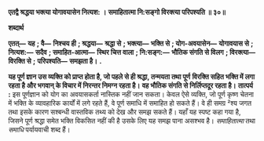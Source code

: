 **एतद्वै श्रद्धया भक्त्या योगावयासेन नित्यश: ।** **समाहितात्मा नि:सङ्गो विरक्त्या परिपश्यति ॥ ३०॥** 

**शब्दार्थ** 

**एतत्—** **यह** **; वै—** **निश्चय ही** **; श्रद्धया—** **श्रद्धा से** **; भक्त्या—** **भक्ति से** **; योग-अवयासेन—** **योगावयास से** **; नित्यश:—** **सदैव** **; समाहित-आत्मा—** **स्थिर चित्त वाला** **; नि:सङ्ग:—** **भौतिक संगति से विलग** **; विरक्त्या—** **विरक्ति से** **;** **परिपश्यति—** **समझता है।** **.** 

**यह पूर्ण ज्ञान उस व्यक्ति को प्राप्त होता है, जो पहले से ही श्रद्धा, तन्मयता तथा पूर्ण** **विरक्ति सहित भक्ति में लगा रहता है और भगवान् के विचार में निरन्तर निमग्न रहता है।** **वह भौतिक संगति से निर्लिप्तदूर रहता है।** **तात्पर्य :** इस पूर्णज्ञान को योग का अवयासकर्ता नास्तिक नहीं जान सकता। केवल ऐसे व्यक्ति, जो पूर्ण कृष्ण चेतना में भक्ति के व्यावहारिक कार्यों में लगे रहते हैं, वे पूर्ण समाधि में समाहित हो सकते हैं। वे ही समग्र ²श्य जगत तथा इसके कारण सश्बन्धी वास्तविक तथ्य को देख और समझ सकते हैं। यहाँ यह स्पष्ट कहा गया है, जिसने पूर्ण श्रद्धा समेत भक्ति विकसित नहीं की है उसके लिए यह समझ पाना असश्भव है। *समाहितात्मा* तथा *समाधि* पर्यायवाची शब्द हैं।  